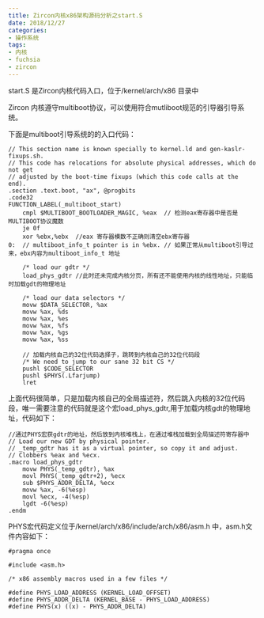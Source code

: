 ```yaml
---
title: Zircon内核x86架构源码分析之start.S
date: 2018/12/27
categories: 
- 操作系统
tags:
- 内核
- fuchsia
- zircon
---
```


start.S 是Zircon内核代码入口，位于/kernel/arch/x86 目录中

Zircon 内核遵守multiboot协议，可以使用符合mutliboot规范的引导器引导系统。

下面是multiboot引导系统的的入口代码：

<!-- more -->

```
// This section name is known specially to kernel.ld and gen-kaslr-fixups.sh.
// This code has relocations for absolute physical addresses, which do not get
// adjusted by the boot-time fixups (which this code calls at the end).
.section .text.boot, "ax", @progbits
.code32
FUNCTION_LABEL(_multiboot_start)
    cmpl $MULTIBOOT_BOOTLOADER_MAGIC, %eax  // 检测eax寄存器中是否是MULTIBOOT协议魔数
    je 0f
    xor %ebx,%ebx  //eax 寄存器模数不正确则清空ebx寄存器
0:  // multiboot_info_t pointer is in %ebx. // 如果正常从multiboot引导过来，ebx内容为multiboot_info_t 地址

    /* load our gdtr */
    load_phys_gdtr //此时还未完成内核分页，所有还不能使用内核的线性地址，只能临时加载gdt的物理地址

    /* load our data selectors */
    movw $DATA_SELECTOR, %ax
    movw %ax, %ds
    movw %ax, %es
    movw %ax, %fs
    movw %ax, %gs
    movw %ax, %ss

    // 加载内核自己的32位代码选择子，跳转到内核自己的32位代码段
    /* We need to jump to our sane 32 bit CS */
    pushl $CODE_SELECTOR
    pushl $PHYS(.Lfarjump)
    lret
```

上面代码很简单，只是加载内核自己的全局描述符，然后跳入内核的32位代码段，唯一需要注意的代码就是这个宏load_phys_gdtr,用于加载内核gdt的物理地址，代码如下：

```
//通过PHYS宏获gdtr的地址，然后放到内核堆栈上，在通过堆栈加载到全局描述符寄存器中
// Load our new GDT by physical pointer.
// _temp_gdtr has it as a virtual pointer, so copy it and adjust.
// Clobbers %eax and %ecx.
.macro load_phys_gdtr
    movw PHYS(_temp_gdtr), %ax
    movl PHYS(_temp_gdtr+2), %ecx
    sub $PHYS_ADDR_DELTA, %ecx
    movw %ax, -6(%esp)
    movl %ecx, -4(%esp)
    lgdt -6(%esp)
.endm
```
PHYS宏代码定义位于/kernel/arch/x86/include/arch/x86/asm.h 中，asm.h文件内容如下：
```
#pragma once

#include <asm.h>

/* x86 assembly macros used in a few files */

#define PHYS_LOAD_ADDRESS (KERNEL_LOAD_OFFSET)
#define PHYS_ADDR_DELTA (KERNEL_BASE - PHYS_LOAD_ADDRESS)
#define PHYS(x) ((x) - PHYS_ADDR_DELTA)
```